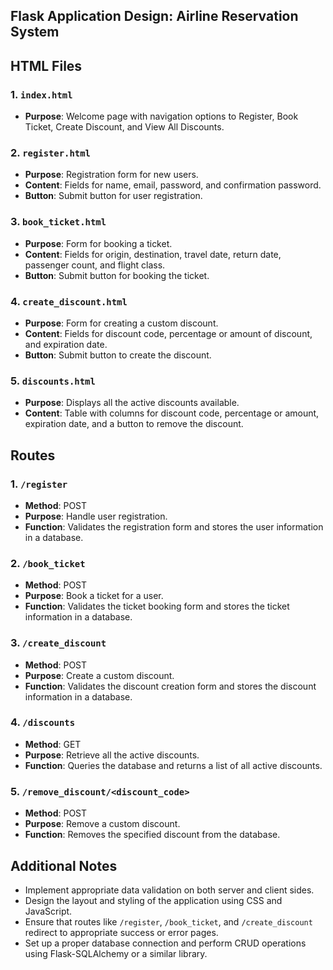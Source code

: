 ## Flask Application Design: Airline Reservation System

## HTML Files

### 1. `index.html`
- **Purpose**: Welcome page with navigation options to Register, Book Ticket, Create Discount, and View All Discounts.

### 2. `register.html`
- **Purpose**: Registration form for new users.
- **Content**: Fields for name, email, password, and confirmation password.
- **Button**: Submit button for user registration.

### 3. `book_ticket.html`
- **Purpose**: Form for booking a ticket.
- **Content**: Fields for origin, destination, travel date, return date, passenger count, and flight class.
- **Button**: Submit button for booking the ticket.

### 4. `create_discount.html`
- **Purpose**: Form for creating a custom discount.
- **Content**: Fields for discount code, percentage or amount of discount, and expiration date.
- **Button**: Submit button to create the discount.

### 5. `discounts.html`
- **Purpose**: Displays all the active discounts available.
- **Content**: Table with columns for discount code, percentage or amount, expiration date, and a button to remove the discount.

## Routes

### 1. `/register`
- **Method**: POST
- **Purpose**: Handle user registration.
- **Function**: Validates the registration form and stores the user information in a database.

### 2. `/book_ticket`
- **Method**: POST
- **Purpose**: Book a ticket for a user.
- **Function**: Validates the ticket booking form and stores the ticket information in a database.

### 3. `/create_discount`
- **Method**: POST
- **Purpose**: Create a custom discount.
- **Function**: Validates the discount creation form and stores the discount information in a database.

### 4. `/discounts`
- **Method**: GET
- **Purpose**: Retrieve all the active discounts.
- **Function**: Queries the database and returns a list of all active discounts.

### 5. `/remove_discount/<discount_code>`
- **Method**: POST
- **Purpose**: Remove a custom discount.
- **Function**: Removes the specified discount from the database.

## Additional Notes

- Implement appropriate data validation on both server and client sides.
- Design the layout and styling of the application using CSS and JavaScript.
- Ensure that routes like `/register`, `/book_ticket`, and `/create_discount` redirect to appropriate success or error pages.
- Set up a proper database connection and perform CRUD operations using Flask-SQLAlchemy or a similar library.